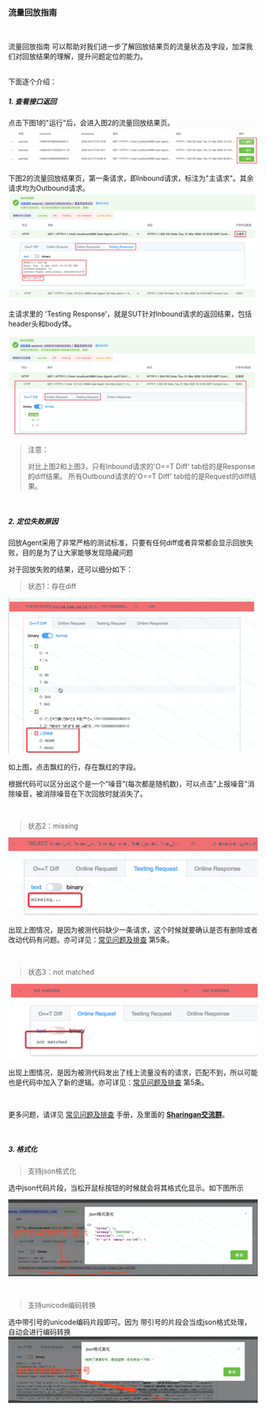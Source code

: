 ### 流量回放指南

<br>

流量回放指南 可以帮助对我们进一步了解回放结果页的流量状态及字段，加深我们对回放结果的理解，提升问题定位的能力。

<br>
下面逐个介绍：

##### 1. 查看接口返回
点击下图1的"运行"后，会进入图2的流量回放结果页。
![guide_replay_run](../../images/guide_replay_run.png)

下图2的流量回放结果页，第一条请求，即Inbound请求，标注为"主请求"。其余请求均为Outbound请求。
![guide_replay_response](../../images/guide_replay_response.png)

主请求里的 'Testing Response'，就是SUT针对Inbound请求的返回结果，包括header头和body体。

![guide_replay_outbound](../../images/guide_replay_outbound.png)

> 注意：
>
>对比上图2和上图3，只有Inbound请求的'O==T Diff' tab给的是Response的diff结果。 所有Outbound请求的'O==T Diff' tab给的是Request的diff结果。

<br>

##### 2. 定位失败原因

回放Agent采用了非常严格的测试标准，只要有任何diff或者异常都会显示回放失败，目的是为了让大家能够发现隐藏问题

对于回放失败的结果，还可以细分如下：

> 状态1：存在diff

![guide_replay_diff](../../images/guide_replay_diff.png)

如上图，点击飘红的行，存在飘红的字段。

根据代码可以区分出这个是一个“噪音”(每次都是随机数)，可以点击"上报噪音"消除噪音，被消除噪音在下次回放时就消失了。

<br>

> 状态2：missing

![guide_replay_missing](../../images/guide_replay_missing.png)

出现上图情况，是因为被测代码缺少一条请求，这个时候就要确认是否有删除或者改动代码有问题。亦可详见：[常见问题及排查](./troubleshoot.md#5-部分outbound匹配失败ot-diff没有diff) 第5条。

<br>

> 状态3：not matched

![guide_replay_notmatch](../../images/guide_replay_notmatch.png)

出现上图情况，是因为被测代码发出了线上流量没有的请求，匹配不到，所以可能也是代码中加入了新的逻辑。亦可详见：[常见问题及排查](./troubleshoot.md#5-部分outbound匹配失败ot-diff没有diff) 第5条。

<br>

更多问题，请详见 [常见问题及排查](./troubleshoot.md) 手册，及里面的 **[Sharingan交流群](./troubleshoot.md#交流群)**。

<br>

##### 3. 格式化
> 支持json格式化

选中json代码片段，当松开鼠标按钮的时候就会将其格式化显示。如下图所示

![guide_replay_json1](../../images/guide_replay_json1.png)

<br>

> 支持unicode编码转换

选中带引号的unicode编码片段即可。因为 带引号的片段会当成json格式处理，自动会进行编码转换
![guide_replay_json2](../../images/guide_replay_json2.png)

